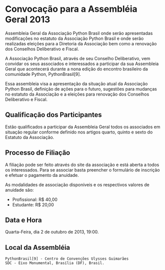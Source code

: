 # Convocação para a Assembléia Geral 2013

Assembleia Geral da Associação Python Brasil onde serão apresentadas
modificações no estatuto da Associação Python Brasil e onde serão realizadas
eleições para a Diretoria da Associação bem como a renovação dos Conselhos
Deliberativo e Fiscal.

A Associação Python Brasil, através de seu Conselho Deliberativo, vem convidar
os seus associados e interessados a participar da sua Assembleia Geral que
acontecerá durante a nona edição do encontro brasileiro da comunidade Python,
PythonBrasil[9].

Essa assembleia visa a apresentação da situação atual da Associação Python
Brasil, definição de ações para o futuro, sugestões para mudanças no estatuto
da Associação e a eleições para renovação dos Conselhos Deliberativo e Fiscal.

## Qualificação dos Participantes

Estão qualificados a participar da Assembleia Geral todos os associados em
situação regular conforme definido nos artigos quarto, quinto e sexto do
Estatuto da Associação.

## Processo de Filiação

A filiação pode ser feito através do site da associação e está aberta a todos
os interessados. Para se associar basta preencher o formulário de inscrição e
efetuar o pagamento da anuidade.

As modalidades de associação disponíveis e os respectivos valores de anuidade
são:

- Profissional: R$ 40,00
- Estudante: R$ 20,00

## Data e Hora

Quarta-Feira, dia 2 de outubro de 2013, 19:00.

## Local da Assembléia

```
PythonBrasil[9] - Centro de Convenções Ulysses Guimarães
SDC - Eixo Monumental, Brasília (DF), Brasil.
```
